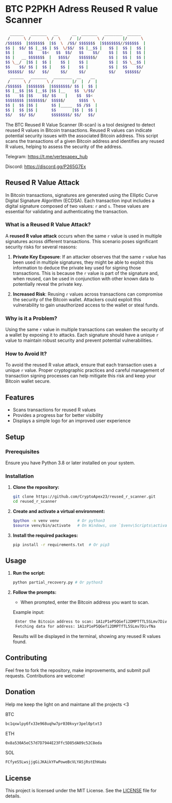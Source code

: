 # BTC P2PKH Adress Reused R value Scanner

```bash
  ______   _______   __      __  _______   ________  ______
 /      \ /       \ /  \    /  |/       \ /        |/      \
/$$$$$$  |$$$$$$$  |$$  \  /$$/ $$$$$$$  |$$$$$$$$//$$$$$$  |
$$ |  $$/ $$ |__$$ | $$  \/$$/  $$ |__$$ |   $$ |  $$ |  $$ |
$$ |      $$    $$<   $$  $$/   $$    $$/    $$ |  $$ |  $$ |
$$ |   __ $$$$$$$  |   $$$$/    $$$$$$$/     $$ |  $$ |  $$ |
$$ \__/  |$$ |  $$ |    $$ |    $$ |         $$ |  $$ \__$$ |
$$    $$/ $$ |  $$ |    $$ |    $$ |         $$ |  $$    $$/
 $$$$$$/  $$/   $$/     $$/     $$/          $$/    $$$$$$/
  ______   _______   ________  __    __
 /      \ /       \ /        |/  |  /  |
/$$$$$$  |$$$$$$$  |$$$$$$$$/ $$ |  $$ |
$$ |__$$ |$$ |__$$ |$$ |__    $$  \/$$/
$$    $$ |$$    $$/ $$    |    $$  $$<
$$$$$$$$ |$$$$$$$/  $$$$$/      $$$$  \
$$ |  $$ |$$ |      $$ |_____  $$ /$$  |
$$ |  $$ |$$ |      $$       |$$ |  $$ |
$$/   $$/ $$/       $$$$$$$$/ $$/   $$/
```

The BTC Reused R Value Scanner (R-scan) is a tool designed to detect reused R values in Bitcoin transactions. Reused R values can indicate potential security issues with the associated Bitcoin address. This script scans the transactions of a given Bitcoin address and identifies any reused R values, helping to assess the security of the address.

Telegram:
https://t.me/vertexapex_hub

Discord:
https://discord.gg/P265G7Ex

## Reused R Value Attack

In Bitcoin transactions, signatures are generated using the Elliptic Curve Digital Signature Algorithm (ECDSA). Each transaction input includes a digital signature composed of two values: `r` and `s`. These values are essential for validating and authenticating the transaction.

### What is a Reused R Value Attack?

A **reused R value attack** occurs when the same `r` value is used in multiple signatures across different transactions. This scenario poses significant security risks for several reasons:

1. **Private Key Exposure**: If an attacker observes that the same `r` value has been used in multiple signatures, they might be able to exploit this information to deduce the private key used for signing those transactions. This is because the `r` value is part of the signature and, when reused, can be used in conjunction with other known data to potentially reveal the private key.

2. **Increased Risk**: Reusing `r` values across transactions can compromise the security of the Bitcoin wallet. Attackers could exploit this vulnerability to gain unauthorized access to the wallet or steal funds.

### Why is it a Problem?

Using the same `r` value in multiple transactions can weaken the security of a wallet by exposing it to attacks. Each signature should have a unique `r` value to maintain robust security and prevent potential vulnerabilities.

### How to Avoid It?

To avoid the reused R value attack, ensure that each transaction uses a unique `r` value. Proper cryptographic practices and careful management of transaction signing processes can help mitigate this risk and keep your Bitcoin wallet secure.

## Features

- Scans transactions for reused R values
- Provides a progress bar for better visibility
- Displays a simple logo for an improved user experience

## Setup

### Prerequisites

Ensure you have Python 3.8 or later installed on your system.

### Installation

1. **Clone the repository:**

   ```bash
   git clone https://github.com/CryptoApex23/reused_r_scanner.git
   cd reused_r_scanner
   ```

2. **Create and activate a virtual environment:**

   ```bash
   $python -m venv venv        # Or python3
   $source venv/bin/activate   # On Windows, use `$venv\Scripts\activate`
   ```

3. **Install the required packages:**

   ```bash
   pip install -r requirements.txt  # Or pip3
   ```

## Usage

1. **Run the script:**

   ```bash
   python partial_recovery.py # Or python3
   ```

2. **Follow the prompts:**

   - When prompted, enter the Bitcoin address you want to scan.

   Example input:

   ```bash
    Enter the Bitcoin address to scan: 1A1zP1eP5QGefi2DMPTfTL5SLmv7DivfNa
    Fetching data for address: 1A1zP1eP5QGefi2DMPTfTL5SLmv7DivfNa
   ```

   Results will be displayed in the terminal, showing any reused R values found.

## Contributing

Feel free to fork the repository, make improvements, and submit pull requests. Contributions are welcome!

## Donation

Help me keep the light on and maintane all the projects <3

BTC

```bash
bc1qxwlpy6fx33e968uqhw7pr030kvyr3pel0ptxt3
```

ETH

```bash
0x8a530A5eC57d7D7944E23Ffc5D85dA09c52C8eda
```

SOL

```bash
FCfyeS5LwsjjgGiJKAikYFwPoweBcVLYASjRstEhHaAs
```

## License

This project is licensed under the MIT License. See the [LICENSE](LICENSE) file for details.
